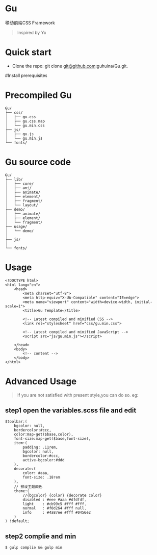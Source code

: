 # Gu
移动前端CSS Framework 
> Inspired by Yo


# Quick start
* Clone the repo: git clone git@github.com:guhuina/Gu.git.

#Install prerequisites

# Precompiled Gu
	Gu/
	├── css/
	│   ├── gu.css
	│   ├── gu.css.map
	│   └── gu.min.css
	├── js/
	│   ├── gu.js
	│   └── gu.min.js
	└── fonts/
	    

# Gu source code

	Gu/
	├── lib/
	│   ├── core/
	│   ├── ani/
	│   ├── animate/
	│   ├── element/
	│   ├── fragment/
	│   └── layout/
	├── demo/
	│   ├── animate/
	│   ├── element/
	│   └── fragment/
	├── usage/
	│   └── demo/
	│
	├── js/
	│   
	└── fonts/

# Usage
	
	<!DOCTYPE html>
	<html lang="en">
		<head>
			<meta charset="utf-8">
			<meta http-equiv="X-UA-Compatible" content="IE=edge">
			<meta name="viewport" content="width=device-width, initial-scale=1">
			<title>Gu Template</title>

			<!-- Latest compiled and minified CSS -->
			<link rel="stylesheet" href="css/gu.min.css">

			<!-- Latest compiled and minified JavaScript -->
			<script src="js/gu.min.js"></script>

		</head>
		<body>
			<!-- content -->
		</body>
	</html>


# Advanced Usage
> If you are not satisfied with present style,you can do so. eg:

## step1 open the variables.scss file and edit

	$toolbar:(
		bgcolor: null,
		bordercolor:#ccc,
		color:map-get($base,color),
		font-size:map-get($base,font-size),
		item:(
			padding: .11rem,
			bgcolor: null,
			bordercolor:#ccc,
			active-bgcolor:#ddd
		), 
		decorate:(
			color: #aaa,
			font-size: .18rem
		),
		// 预设主题颜色
		theme:(
			//{bgcolor} {color} {decorate color}
	        disabled : #eee #aaa #dfdfdf,
	        light    : #cb99c5 #fff #fff,
	        normal   : #f0d264 #fff null,
	        info     : #4a87ee #fff #0456e2
		)
	) !default;

## step2 complie and min
	
	$ gulp complie && gulp min
